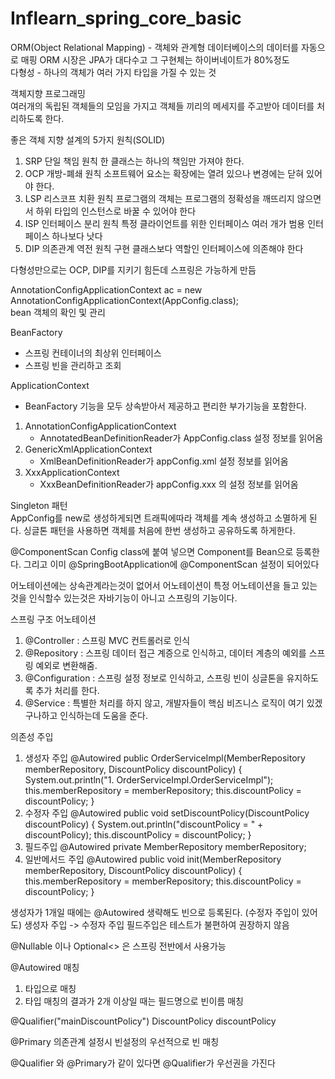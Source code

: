 # Inflearn_spring_core_basic
ORM(Object Relational Mapping) - 객체와 관계형 데이터베이스의 데이터를 자동으로 매핑
ORM 시장은 JPA가 대다수고 그 구현체는 하이버네이트가 80%정도 <br>
다형성 - 하나의 객체가 여러 가지 타입을 가질 수 있는 것

객체지향 프로그래밍 <br>
여러개의 독립된 객체들의 모임을 가지고 객체들 끼리의 메세지를 주고받아 데이터를 처리하도록 한다.

좋은 객체 지향 설계의 5가지 원칙(SOLID)
1. SRP 단일 책임 원칙
  한 클래스는 하나의 책임만 가져야 한다.
2. OCP 개방-폐쇄 원칙
  소프트웨어 요소는 확장에는 열려 있으나 변경에는 닫혀 있어야 한다.
3. LSP 리스코프 치환 원칙
  프로그램의 객체는 프로그램의 정확성을 깨뜨리지 않으면서 하위 타입의 인스턴스로 바꿀 수 있어야 한다
4. ISP 인터페이스 분리 원칙
  특정 클라이언트를 위한 인터페이스 여러 개가 범용 인터페이스 하나보다 낫다
5. DIP 의존관계 역전 원칙
  구현 클래스보다 역할인 인터페이스에 의존해야 한다

다형성만으로는 OCP, DIP를 지키기 힘든데 스프링은 가능하게 만듬

AnnotationConfigApplicationContext ac = new AnnotationConfigApplicationContext(AppConfig.class); <br>
bean 객체의 확인 및 관리

BeanFactory
- 스프링 컨테이너의 최상위 인터페이스
- 스프링 빈을 관리하고 조회

ApplicationContext
- BeanFactory 기능을 모두 상속받아서 제공하고 편리한 부가기능을 포함한다.

1. AnnotationConfigApplicationContext
   - AnnotatedBeanDefinitionReader가 AppConfig.class 설정 정보를 읽어옴
2. GenericXmlApplicationContext
   - XmlBeanDefinitionReader가 appConfig.xml 설정 정보를 읽어옴
3. XxxApplicationContext
   - XxxBeanDefinitionReader가 appConfig.xxx 의 설정 정보를 읽어옴
  
Singleton 패턴 <br>
AppConfig를 new로 생성하게되면 트래픽에따라 객체를 계속 생성하고 소멸하게 된다.
싱글톤 패턴을 사용하면 객체를 처음에 한번 생성하고 공유하도록 하게한다.

@ComponentScan
Config class에 붙여 넣으면 Component를 Bean으로 등록한다.
그리고 이미 @SpringBootApplication에 @ComponentScan 설정이 되어있다

어노테이션에는 상속관계라는것이 없어서 어노테이션이 특정 어노테이션을 들고 있는 것을 인식할수 있는것은 자바기능이 아니고 스프링의 기능이다.
<br>

스프링 구조 어노테이션
1. @Controller : 스프링 MVC 컨트롤러로 인식
2. @Repository : 스프링 데이터 접근 계증으로 인식하고, 데이터 계층의 예외를 스프링 예외로 변환해줌.
3. @Configuration : 스프링 설정 정보로 인식하고, 스프링 빈이 싱글톤을 유지하도록 추가 처리를 한다.
4. @Service : 특별한 처리를 하지 않고, 개발자들이 핵심 비즈니스 로직이 여기 있겠구나하고 인식하는데 도움을 준다.

의존성 주입
1. 생성자 주입
@Autowired
public OrderServiceImpl(MemberRepository memberRepository, DiscountPolicy discountPolicy) {
System.out.println("1. OrderServiceImpl.OrderServiceImpl");
this.memberRepository = memberRepository;
this.discountPolicy = discountPolicy;
}
2. 수정자 주입
@Autowired
public void setDiscountPolicy(DiscountPolicy discountPolicy) {
    System.out.println("discountPolicy = " + discountPolicy);
    this.discountPolicy = discountPolicy;
}
3. 필드주입
@Autowired
private MemberRepository memberRepository;
4. 일반메서드 주입
@Autowired
public void init(MemberRepository memberRepository, DiscountPolicy discountPolicy) {
    this.memberRepository = memberRepository;
    this.discountPolicy = discountPolicy; 
}

생성자가 1개일 때에는 @Autowired 생략해도 빈으로 등록된다. (수정자 주입이 있어도)
생성자 주입 -> 수정자 주입
필드주입은 테스트가 불편하여 권장하지 않음

@Nullable 이나 Optional<> 은 스프링 전반에서 사용가능

@Autowired 매칭
1. 타입으로 매칭
2. 타입 매칭의 결과가 2개 이상일 때는 필드명으로 빈이름 매칭

@Qualifier("mainDiscountPolicy") DiscountPolicy discountPolicy

@Primary
의존관계 설정시 빈설정의 우선적으로 빈 매칭

@Qualifier 와 @Primary가 같이 있다면 @Qualifier가 우선권을 가진다